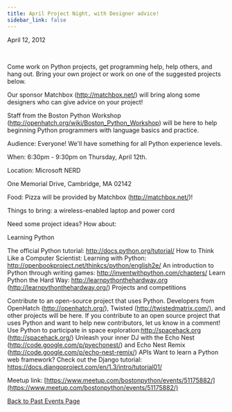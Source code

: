 ```yaml
---
title: April Project Night, with Designer advice!
sidebar_link: false
---
```


April 12, 2012


   

Come work on Python projects, get programming help, help others, and hang out. Bring your own project or work on one of the suggested projects below.

Our sponsor Matchbox (http://matchbox.net/) will bring along some designers who can give advice on your project!

Staff from the Boston Python Workshop (http://openhatch.org/wiki/Boston_Python_Workshop) will be here to help beginning Python programmers with language basics and practice.

Audience: Everyone! We'll have something for all Python experience levels.

When: 6:30pm - 9:30pm on Thursday, April 12th.

Location: Microsoft NERD

One Memorial Drive, Cambridge, MA 02142

Food: Pizza will be provided by Matchbox (http://matchbox.net/)!

Things to bring: a wireless-enabled laptop and power cord

Need some project ideas? How about:

Learning Python

The official Python tutorial: http://docs.python.org/tutorial/ How to Think Like a Computer Scientist: Learning with Python: http://openbookproject.net/thinkcs/python/english2e/ An introduction to Python through writing games: http://inventwithpython.com/chapters/ Learn Python the Hard Way: http://learnpythonthehardway.org (http://learnpythonthehardway.org/) Projects and competitions

Contribute to an open-source project that uses Python. Developers from OpenHatch (http://openhatch.org/), Twisted (http://twistedmatrix.com/), and other projects will be here. If you contribute to an open source project that uses Python and want to help new contributors, let us know in a comment! Use Python to participate in space exploration:http://spacehack.org (http://spacehack.org/) Unleash your inner DJ with the Echo Nest (http://code.google.com/p/pyechonest/) and Echo Nest Remix (http://code.google.com/p/echo-nest-remix/) APIs Want to learn a Python web framework? Check out the Django tutorial: https://docs.djangoproject.com/en/1.3/intro/tutorial01/


Meetup link: [https://www.meetup.com/bostonpython/events/51175882/](https://www.meetup.com/bostonpython/events/51175882/)

[Back to Past Events Page](index.md)